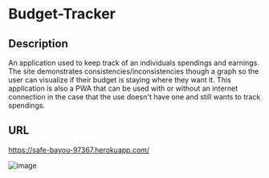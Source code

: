 # Budget-Tracker

## Description
An application used to keep track of an individuals spendings and earnings. The site demonstrates consistencies/inconsistencies though a graph so the user can visualize if their budget is staying where they want it. This application is also a PWA that can be used with or without an internet connection in the case that the use doesn't have one and still wants to track spendings.

## URL
https://safe-bayou-97367.herokuapp.com/

![image](https://user-images.githubusercontent.com/77940998/126913556-e2ac21bc-ef57-4631-8422-4341fb89c045.png)
